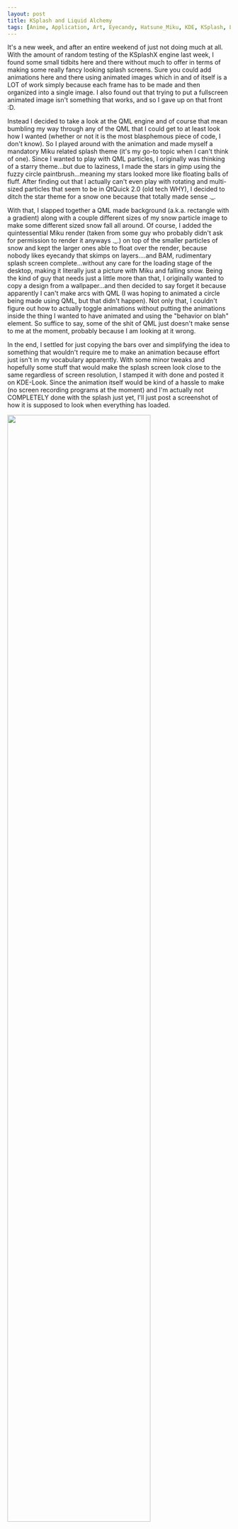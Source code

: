 ```yaml
---
layout: post
title: KSplash and Liquid Alchemy
tags: [Anime, Application, Art, Eyecandy, Hatsune_Miku, KDE, KSplash, Linux, QT, Vocaloid]
---
```

It's a new week, and after an entire weekend of just not doing much at all. With the amount of random testing of the KSplashX engine last week, I found some small tidbits here and there without much to offer in terms of making some really fancy looking splash screens. Sure you could add animations here and there using animated images which in and of itself is a LOT of work simply because each frame has to be made and then organized into a single image. I also found out that trying to put a fullscreen animated image isn't something that works, and so I gave up on that front :D.

Instead I decided to take a look at the QML engine and of course that mean bumbling my way through any of the QML that I could get to at least look how I wanted (whether or not it is the most blasphemous piece of code, I don't know). So I played around with the animation and made myself a mandatory Miku related splash theme (it's my go-to topic when I can't think of one). Since I wanted to play with QML particles, I originally was thinking of a starry theme...but due to laziness, I made the stars in gimp using the fuzzy circle paintbrush...meaning my stars looked more like floating balls of fluff. After finding out that I actually can't even play with rotating and multi-sized particles that seem to be in QtQuick 2.0 (old tech WHY), I decided to ditch the star theme for a snow one because that totally made sense ._.

With that, I slapped together a QML made background (a.k.a. rectangle with a gradient) along with a couple different sizes of my snow particle image to make some different sized snow fall all around. Of course, I added the quintessential Miku render (taken from some guy who probably didn't ask for permission to render it anyways ._.) on top of the smaller particles of snow and kept the larger ones able to float over the render, because nobody likes eyecandy that skimps on layers....and BAM, rudimentary splash screen complete...without any care for the loading stage of the desktop, making it literally just a picture with Miku and falling snow. Being the kind of guy that needs just a little more than that, I originally wanted to copy a design from a wallpaper...and then decided to say forget it because apparently I can't make arcs with QML (I was hoping to animated a circle being made using QML, but that didn't happen). Not only that, I couldn't figure out how to actually toggle animations without putting the animations inside the thing I wanted to have animated and using the "behavior on blah" element. So suffice to say, some of the shit of QML just doesn't make sense to me at the moment, probably because I am looking at it wrong. 

In the end, I settled for just copying the bars over and simplifying the idea to something that wouldn't require me to make an animation because effort just isn't in my vocabulary apparently. With some minor tweaks and hopefully some stuff that would make the splash screen look close to the same regardless of screen resolution, I stamped it with done and posted it on KDE-Look. Since the animation itself would be kind of a hassle to make (no screen recording programs at the moment) and I'm actually not COMPLETELY done with the splash just yet, I'll just post a screenshot of how it is supposed to look when everything has loaded.

<img width="80%" src="http://kde-look.org/CONTENT/content-pre3/164518-3.png" />

Of course, in terms of what I'm going to do to finish this splashscreen, it doesn't have anything to do with the QML or even the animation, but rather adding a splash sound to go along with the animation during loading because apparently you can do that. All it takes is a simple script in the ~/.kde4/env that plays an audio file (aplay or mpg123, etc) and of course an audio file somewhere. Hopefully I'll find an audio clip that matches the atmosphere I want, otherwise it isn't that bad of a splash screen even alone right? RIGHT ME? 

Anyways, that ends my rant on KSplash along with the main chunk of my adventures about it. I'm hoping to add a lot more anime related KSplashes to KDE-Look and stuff for anime lovers that obviously couldn't care less about me anyways :/...*cough cough*#FansubStatus*cough cough*...and not those shitty kinds of splash screens where it's like "o hay I moved around the icons and replaced the background" or something like that because when I say eyecandy, I MEAN EYECANDY.

Maybe one day I'll even make an otaku-related respin of Arch or something because OBVIOUSLY those work...said no one ever. Even then, it would be nice to have myself a respin so I don't have to use so much effort reinstalling stuff and trying to remember what themes/etc. I used before...So I guess it would be more of a personal respin rather than a public one, BUT HEY I could always force my opinion onto others. The only real issue is making a coherent theme/style/w.e for GTK2/3, KDE, Openbox, Fluxbox, etc. so I probably won't end up doing that due to laziness. 
